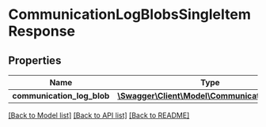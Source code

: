 # CommunicationLogBlobsSingleItemResponse

## Properties
Name | Type | Description | Notes
------------ | ------------- | ------------- | -------------
**communication_log_blob** | [**\Swagger\Client\Model\CommunicationLogBlob**](CommunicationLogBlob.md) |  | [optional] 

[[Back to Model list]](../README.md#documentation-for-models) [[Back to API list]](../README.md#documentation-for-api-endpoints) [[Back to README]](../README.md)


